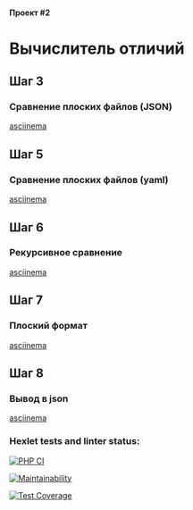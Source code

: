 #### Проект #2
# Вычислитель отличий

## Шаг 3
### Сравнение плоских файлов (JSON)
[asciinema](https://asciinema.org/a/jKVBAdj1ZR7JZP3g3YfwdhPhJ)

## Шаг 5
### Сравнение плоских файлов (yaml)
[asciinema](https://asciinema.org/a/Xz72Qeh9GjfSTd6yV9nCG9wvk)

## Шаг 6
### Рекурсивное сравнение
[asciinema](https://asciinema.org/a/4FdQYH7kIjlrzTaT6dyWaEuOH)

## Шаг 7
### Плоский формат
[asciinema](https://asciinema.org/a/5yfitNUmJ6iuWYY3XLSqwTosv)

## Шаг 8
### Вывод в json
[asciinema](https://asciinema.org/a/PJYisaz0drPRUHlGJbe3Nb2Fi)

### Hexlet tests and linter status:
[![PHP CI](https://github.com/qwelp/php-project-lvl2/actions/workflows/workflow.yml/badge.svg)](https://github.com/qwelp/php-project-lvl2/actions/workflows/workflow.yml)

[![Maintainability](https://api.codeclimate.com/v1/badges/7b42b01ae43280809b6d/maintainability)](https://codeclimate.com/github/qwelp/php-project-lvl2/maintainability)

[![Test Coverage](https://api.codeclimate.com/v1/badges/7b42b01ae43280809b6d/test_coverage)](https://codeclimate.com/github/qwelp/php-project-lvl2/test_coverage) 